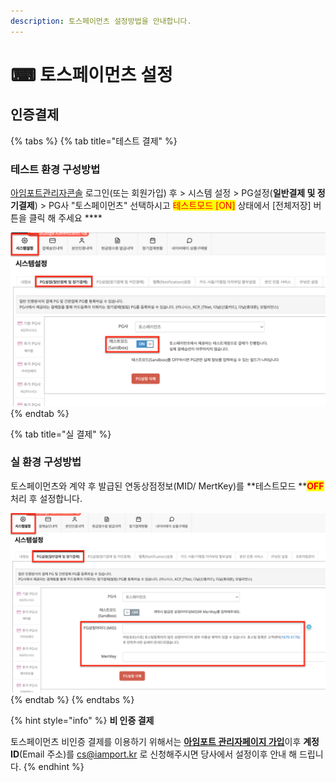 ```yaml
---
description: 토스페이먼츠 설정방법을 안내합니다.
---
```


# ⌨ 토스페이먼츠 설정

## 인증**결제**

{% tabs %}
{% tab title="테스트 결제" %}
### 테스트 환경 구성방법

[아임포트관리자콘솔](https://https/admin.iamport.kr) 로그인(또는 회원가입) 후 > 시스템 설정 > PG설정(**일반결제 및 정기결제**) > PG사 "토스페이먼츠" 선택하시고 <mark style="color:red;">테스트모드 \[ON]</mark> 상태에서 \[전체저장] 버튼을 클릭 해 주세요 ****&#x20;

![테스트 모드 설정 예시](<../../../.gitbook/assets/image (11) (1) (1) (1) (1) (1) (1).png>)
{% endtab %}

{% tab title="실 결제" %}
### **실** 환경 구성방법

토스페이먼츠와 계약 후 발급된 연동상점정보(MID/ MertKey)를 **테스트모드 **<mark style="color:red;">**OFF**</mark> 처리 후 설정합니다.&#x20;

![실 정보 설정 예시](<../../../.gitbook/assets/image (15) (1) (1) (1).png>)
{% endtab %}
{% endtabs %}

{% hint style="info" %}
**비 인증 결제**

토스페이먼츠 비인증 결제를 이용하기 위해서는 [**아임포트 관리자페이지 가입**](https://https/admin.iamport.kr)이후 **계정ID**(Email 주소)를 cs@iamport.kr 로 신청해주시면 당사에서 설정이후 안내 해 드립니다.
{% endhint %}
